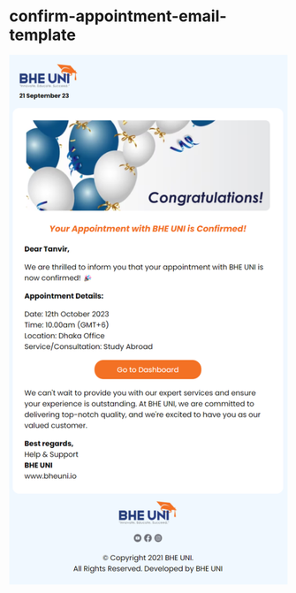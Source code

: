 # confirm-appointment-email-template
<img class="img-fluid" src="BHE-UNI-Confirm-Appointment.png" alt="">